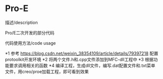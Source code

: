 # Pro-E
描述/description

Pro/E二次开发的部分代码


代码使用方法/code usage

*1 参考 https://blog.csdn.net/weixin_38354109/article/details/79397218 配置protoolkit开发环境
*2 将两个文件.h和.cpp文件添加到MFC-dll工程中
*3 根据功能要求调用相关的函数
*4 编译工程，生成dll文件，编写.dat配置文件和.txt菜单文件，用creo/proe加载工程，即可看到效果
